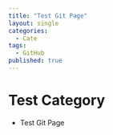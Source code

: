 ```yaml
---
title: "Test Git Page"
layout: single
categories:
  - Cate
tags:
  - GitHub
published: true
---
```


# Test Category

- Test Git Page